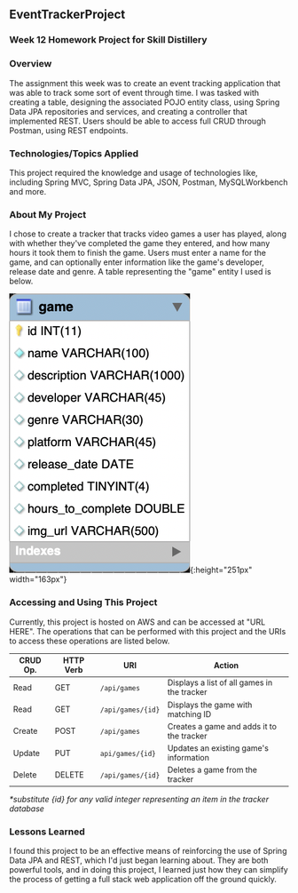 ## EventTrackerProject

### Week 12 Homework Project for Skill Distillery

### Overview
The assignment this week was to create an event tracking application that was able to track some sort of event through time. I was tasked with creating a table, designing the associated POJO entity class, using Spring Data JPA repositories and services, and creating a controller that implemented REST. Users should be able to access full CRUD through Postman, using REST endpoints.

### Technologies/Topics Applied
This project required the knowledge and usage of technologies like, including Spring MVC, Spring Data JPA, JSON, Postman, MySQLWorkbench and more.

### About My Project
I chose to create a tracker that tracks video games a user has played, along with whether they've completed the game they entered, and how many hours it took them to finish the game. Users must enter a name for the game, and can optionally enter information like the game's developer, release date and genre. A table representing the "game" entity I used is below.

!["game" entity table](images/table.png){:height="251px" width="163px"}

### Accessing and Using This Project
Currently, this project is hosted on AWS and can be accessed at "URL HERE". The operations that can be performed with this project and the URIs to access these operations are listed below.

| CRUD Op. | HTTP Verb | URI               | Action                                     |
|----------|-----------|-------------------|--------------------------------------------|
| Read     | GET       | `/api/games`      |Displays a list of all games in the tracker |
| Read     | GET       | `/api/games/{id}` |Displays the game with matching ID          |
| Create   | POST      | `/api/games`      |Creates a game and adds it to the tracker   |
| Update   | PUT       | `api/games/{id}`  |Updates an existing game's information      |
| Delete   | DELETE    | `/api/games/{id}` |Deletes a game from the tracker             |

*\*substitute {id} for any valid integer representing an item in the tracker database*


### Lessons Learned
I found this project to be an effective means of reinforcing the use of Spring Data JPA and REST, which I'd just began learning about. They are both powerful tools, and in doing this project, I learned just how they can simplify the process of getting a full stack web application off the ground quickly.
